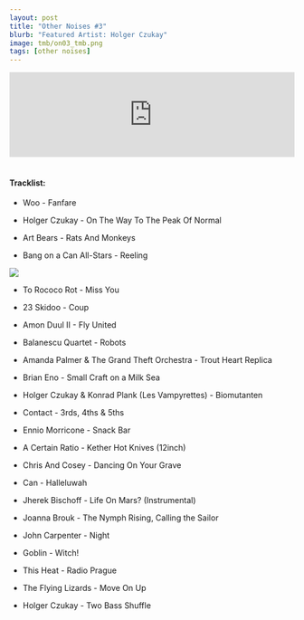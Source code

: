 ```yaml
---
layout: post
title: "Other Noises #3"
blurb: "Featured Artist: Holger Czukay"
image: tmb/on03_tmb.png
tags: [other noises]
---
```



<iframe scrolling="no" id="hearthis_at_track_3028650" width="100%" height="150" src="https://hearthis.at/embed/3028650/transparent_black/?hcolor=&color=&style=2&block_size=2&block_space=1&background=1&waveform=0&cover=0&autoplay=0&css=" frameborder="0" allowtransparency allow="autoplay"><p>Listen to <a href="https://hearthis.at/zerocc/other-noises-3-12917/" target="_blank">Other Noises #3 (12/9/17)</a> <span>by</span><a href="https://hearthis.at/zerocc/" target="_blank" >Zero</a> <span>on</span> <a href="https://hearthis.at/" target="_blank">hearthis.at</a></p></iframe>
&nbsp;

#### Tracklist:

- Woo - Fanfare

- Holger Czukay - On The Way To The Peak Of Normal
- Art Bears - Rats And Monkeys
- Bang on a Can All-Stars - Reeling

![](https://lh3.googleusercontent.com/cFgL1teS1JkrebN-KL9Yq6n8cd778nRov4b_nfbOBFcJGY8AUBRmuU9R5vO8G2bnquxpIN-86KeNC3xORB5x9SOo7TYXQ701QEfYzyuG56EU-EwwKIdLA7KjAl55J-CyQPuvjg2ufkG85tU_lavflmlzjy2AbqmypEed6JXfrzgRkUq6BBHruXqfaLO7V01U38RFHsWjbK_yGA0fFUqTvEzmWfGnKMUUi5YYX3zbtAHVtPqmzQkie1FCW39eexjwJAs-uqgZwDgArFerLvYLq-IqdRMLxQrCFIO7ATyT188CejeDF1vODBbbw0sfP263xyb_c8o4i_UgFpwCOnzekAkuisF2Du644rHh9fo7JDr39eizk8uAgavwLYiHSjr8Ek07uCJ8XOHYIw_KkF5JGC_bfRqVAjYK9NC9NJW2i-jlxTUqR4gL9x4ShSFkWw9jt0YDo1g_LmR0nSmwpZBCfd5kOMeHsWSXDll88JvHkspvBBCnkI03zDBEsjL6TnLCBXP7yNzLz2Iwf8aOnXA9wE6gw8nIQ-QFIE_VKZMSK0R5P3HzeNOovlbM7pgq7FEGliNLb9FbCviHWEKyYpHSqvrCjNlc64KzjgVE4_2-xMpTCasNWDop4KZaXeufUAbg1eRAAPQWssoesKhzCfMJP-G6=w500-h489-no)

- To Rococo Rot - Miss You
- 23 Skidoo - Coup
- Amon Duul II - Fly United

- Balanescu Quartet - Robots
- Amanda Palmer & The Grand Theft Orchestra - Trout Heart Replica
- Brian Eno - Small Craft on a Milk Sea

- Holger Czukay & Konrad Plank (Les Vampyrettes) - Biomutanten
- Contact - 3rds, 4ths & 5ths
- Ennio Morricone - Snack Bar


- A Certain Ratio - Kether Hot Knives (12inch)
- Chris And Cosey - Dancing On Your Grave
- Can - Halleluwah

- Jherek Bischoff - Life On Mars? (Instrumental)
- Joanna Brouk - The Nymph Rising, Calling the Sailor
- John Carpenter - Night
- Goblin - Witch!
- This Heat - Radio Prague

- The Flying Lizards - Move On Up

- Holger Czukay - Two Bass Shuffle
